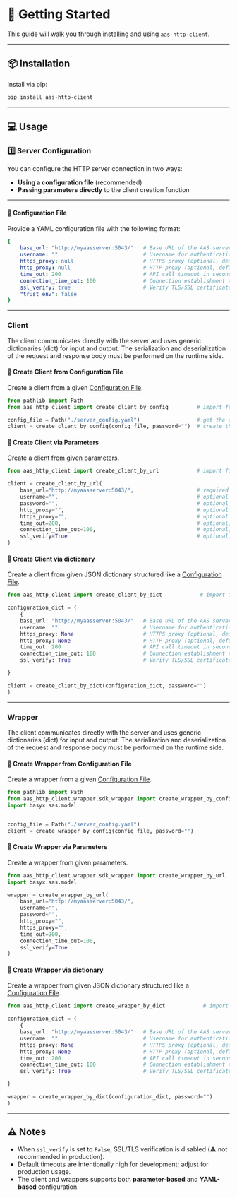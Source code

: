 # 🚀 Getting Started

This guide will walk you through installing and using `aas-http-client`.

---

## 📦 Installation

Install via pip:

```bash
pip install aas-http-client
```

---

## 💻 Usage

### 1️⃣ Server Configuration

You can configure the HTTP server connection in two ways:

* **Using a configuration file** (recommended)
* **Passing parameters directly** to the client creation function

---

#### 📄 Configuration File

Provide a YAML configuration file with the following format:

```yaml
{
    base_url: "http://myaasserver:5043/"   # Base URL of the AAS server (required)
    username: ""                           # Username for authentication (optional, default: "")
    https_proxy: null                      # HTTPS proxy (optional, default: null)
    http_proxy: null                       # HTTP proxy (optional, default: null)
    time_out: 200                          # API call timeout in seconds (optional, default: 200)
    connection_time_out: 100               # Connection establishment timeout in seconds (optional, default: 100)
    ssl_verify: true                       # Verify TLS/SSL certificates (optional, default: true)
    "trust_env": false
}
```

---

### Client

The client communicates directly with the server and uses generic dictionaries (dict) for input and output. The serialization and deserialization of the request and response body must be performed on the runtime side.

#### 📌 Create Client from Configuration File

Create a client from a given [Configuration File](#-configuration-file).

```python
from pathlib import Path
from aas_http_client import create_client_by_config         # import function to create a client by configuration file

config_file = Path("./server_config.yaml")                  # get the config file
client = create_client_by_config(config_file, password="")  # create the client (in this case without password authentication)
```

#### 📌 Create Client via Parameters

Create a client from given parameters.

```python
from aas_http_client import create_client_by_url            # import function to create a client by parameters

client = create_client_by_url(
    base_url="http://myaasserver:5043/",                    # required
    username="",                                            # optional
    password="",                                            # optional
    http_proxy="",                                          # optional
    https_proxy="",                                         # optional
    time_out=200,                                           # optional, default: 200
    connection_time_out=100,                                # optional, default: 100
    ssl_verify=True                                         # optional, default: True
)
```

#### 📌 Create Client via dictionary

Create a client from given JSON dictionary structured like a [Configuration File](#-configuration-file).

```python
from aas_http_client import create_client_by_dict            # import function to create a client by parameters

configuration_dict = {
    {
    base_url: "http://myaasserver:5043/"   # Base URL of the AAS server (required)
    username: ""                           # Username for authentication (optional, default: "")
    https_proxy: None                      # HTTPS proxy (optional, default: null)
    http_proxy: None                       # HTTP proxy (optional, default: null)
    time_out: 200                          # API call timeout in seconds (optional, default: 200)
    connection_time_out: 100               # Connection establishment timeout in seconds (optional, default: 100)
    ssl_verify: True                       # Verify TLS/SSL certificates (optional, default: true)

}

client = create_client_by_dict(configuration_dict, password="")                                       # optional, default: True
)
```

---

### Wrapper

The client communicates directly with the server and uses generic dictionaries (dict) for input and output. The serialization and deserialization of the request and response body must be performed on the runtime side.

#### 📌 Create Wrapper from Configuration File

Create a wrapper from a given [Configuration File](#-configuration-file).

```python
from pathlib import Path
from aas_http_client.wrapper.sdk_wrapper import create_wrapper_by_config    # import function to create a wrapper by configuration file (in this case a BaSyx Python SDK wrapper)
import basyx.aas.model                                                      # import BaSyx Python SDK to use the data model


config_file = Path("./server_config.yaml")                                  # get the config file
client = create_wrapper_by_config(config_file, password="")                 # create the wrapper (in this case without password authentication)
```

#### 📌 Create Wrapper via Parameters

Create a wrapper from given parameters.

```python
from aas_http_client.wrapper.sdk_wrapper import create_wrapper_by_url       # import function to create a wrapper by parameters (in this case a BaSyx Python SDK wrapper)
import basyx.aas.model                                                      # import BaSyx Python SDK to use the data model

wrapper = create_wrapper_by_url(
    base_url="http://myaasserver:5043/",                                    # required
    username="",                                                            # optional
    password="",                                                            # optional
    http_proxy="",                                                          # optional
    https_proxy="",                                                         # optional
    time_out=200,                                                           # optional, default: 200
    connection_time_out=100,                                                # optional, default: 100
    ssl_verify=True                                                         # optional, default: True
)
```

#### 📌 Create Wrapper via dictionary

Create a wrapper from given JSON dictionary structured like a [Configuration File](#-configuration-file).

```python
from aas_http_client import create_wrapper_by_dict            # import function to create a client by parameters

configuration_dict = {
    {
    base_url: "http://myaasserver:5043/"   # Base URL of the AAS server (required)
    username: ""                           # Username for authentication (optional, default: "")
    https_proxy: None                      # HTTPS proxy (optional, default: null)
    http_proxy: None                       # HTTP proxy (optional, default: null)
    time_out: 200                          # API call timeout in seconds (optional, default: 200)
    connection_time_out: 100               # Connection establishment timeout in seconds (optional, default: 100)
    ssl_verify: True                       # Verify TLS/SSL certificates (optional, default: true)

}

wrapper = create_wrapper_by_dict(configuration_dict, password="")                                       # optional, default: True
)
```

---

## ⚠️ Notes

* When `ssl_verify` is set to `False`, SSL/TLS verification is disabled (⚠️ not recommended in production).
* Default timeouts are intentionally high for development; adjust for production usage.
* The client and wrappers supports both **parameter-based** and **YAML-based** configuration.
